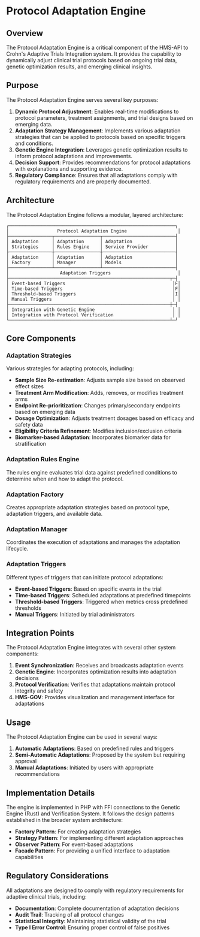 # Protocol Adaptation Engine

## Overview

The Protocol Adaptation Engine is a critical component of the HMS-API to Crohn's Adaptive Trials Integration system. It provides the capability to dynamically adjust clinical trial protocols based on ongoing trial data, genetic optimization results, and emerging clinical insights.

## Purpose

The Protocol Adaptation Engine serves several key purposes:

1. **Dynamic Protocol Adjustment**: Enables real-time modifications to protocol parameters, treatment assignments, and trial designs based on emerging data.
2. **Adaptation Strategy Management**: Implements various adaptation strategies that can be applied to protocols based on specific triggers and conditions.
3. **Genetic Engine Integration**: Leverages genetic optimization results to inform protocol adaptations and improvements.
4. **Decision Support**: Provides recommendations for protocol adaptations with explanations and supporting evidence.
5. **Regulatory Compliance**: Ensures that all adaptations comply with regulatory requirements and are properly documented.

## Architecture

The Protocol Adaptation Engine follows a modular, layered architecture:

```
┌──────────────────────────────────────────────────────────────┐
│                  Protocol Adaptation Engine                   │
├────────────────┬─────────────────┬───────────────────────────┤
│ Adaptation     │ Adaptation      │ Adaptation                │
│ Strategies     │ Rules Engine    │ Service Provider          │
├────────────────┼─────────────────┼───────────────────────────┤
│ Adaptation     │ Adaptation      │ Adaptation                │
│ Factory        │ Manager         │ Models                    │
├────────────────┴─────────────────┴───────────────────────────┤
│                   Adaptation Triggers                         │
├────────────────────────────────────────────────────────────┬─┤
│ Event-based Triggers                                        │F│
│ Time-based Triggers                                         │F│
│ Threshold-based Triggers                                    │I│
│ Manual Triggers                                             │ │
├────────────────────────────────────────────────────────────┼─┤
│ Integration with Genetic Engine                             │ │
│ Integration with Protocol Verification                      │ │
└────────────────────────────────────────────────────────────┴─┘
```

## Core Components

### Adaptation Strategies

Various strategies for adapting protocols, including:

- **Sample Size Re-estimation**: Adjusts sample size based on observed effect sizes
- **Treatment Arm Modification**: Adds, removes, or modifies treatment arms
- **Endpoint Re-prioritization**: Changes primary/secondary endpoints based on emerging data
- **Dosage Optimization**: Adjusts treatment dosages based on efficacy and safety data
- **Eligibility Criteria Refinement**: Modifies inclusion/exclusion criteria
- **Biomarker-based Adaptation**: Incorporates biomarker data for stratification

### Adaptation Rules Engine

The rules engine evaluates trial data against predefined conditions to determine when and how to adapt the protocol.

### Adaptation Factory

Creates appropriate adaptation strategies based on protocol type, adaptation triggers, and available data.

### Adaptation Manager

Coordinates the execution of adaptations and manages the adaptation lifecycle.

### Adaptation Triggers

Different types of triggers that can initiate protocol adaptations:

- **Event-based Triggers**: Based on specific events in the trial
- **Time-based Triggers**: Scheduled adaptations at predefined timepoints
- **Threshold-based Triggers**: Triggered when metrics cross predefined thresholds
- **Manual Triggers**: Initiated by trial administrators

## Integration Points

The Protocol Adaptation Engine integrates with several other system components:

1. **Event Synchronization**: Receives and broadcasts adaptation events
2. **Genetic Engine**: Incorporates optimization results into adaptation decisions
3. **Protocol Verification**: Verifies that adaptations maintain protocol integrity and safety
4. **HMS-GOV**: Provides visualization and management interface for adaptations

## Usage

The Protocol Adaptation Engine can be used in several ways:

1. **Automatic Adaptations**: Based on predefined rules and triggers
2. **Semi-Automatic Adaptations**: Proposed by the system but requiring approval
3. **Manual Adaptations**: Initiated by users with appropriate recommendations

## Implementation Details

The engine is implemented in PHP with FFI connections to the Genetic Engine (Rust) and Verification System. It follows the design patterns established in the broader system architecture:

- **Factory Pattern**: For creating adaptation strategies
- **Strategy Pattern**: For implementing different adaptation approaches
- **Observer Pattern**: For event-based adaptations
- **Facade Pattern**: For providing a unified interface to adaptation capabilities

## Regulatory Considerations

All adaptations are designed to comply with regulatory requirements for adaptive clinical trials, including:

- **Documentation**: Complete documentation of adaptation decisions
- **Audit Trail**: Tracking of all protocol changes
- **Statistical Integrity**: Maintaining statistical validity of the trial
- **Type I Error Control**: Ensuring proper control of false positives